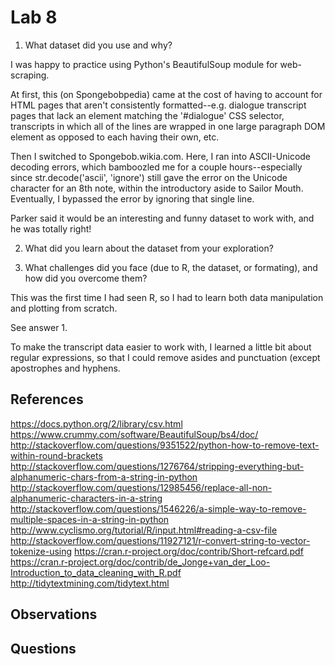 # Lab 8

1. What dataset did you use and why?

  I was happy to practice using Python's BeautifulSoup module for web-scraping.

  At first, this (on Spongebobpedia) came at the cost of having to account for
  HTML pages that aren't consistently formatted--e.g. dialogue transcript pages
  that lack an element matching the '#dialogue' CSS selector, transcripts in
  which all of the lines are wrapped in one large paragraph DOM element as
  opposed to each having their own, etc.

  Then I switched to Spongebob.wikia.com. Here, I ran into ASCII-Unicode
  decoding errors, which bamboozled me for a couple hours--especially since
  str.decode('ascii', 'ignore') still gave the error on the Unicode character
  for an 8th note, within the introductory aside to Sailor Mouth. Eventually,
  I bypassed the error by ignoring that single line.

  Parker said it would be an interesting and funny dataset to work with, and he
  was totally right!

2. What did you learn about the dataset from your exploration?



3. What challenges did you face (due to R, the dataset, or formating), and how did you overcome them?

  This was the first time I had seen R, so I had to learn both data manipulation
  and plotting from scratch.

  See answer 1.

  To make the transcript data easier to work with, I learned a little bit about
  regular expressions, so that I could remove asides and punctuation (except
  apostrophes and hyphens.

## References

https://docs.python.org/2/library/csv.html
https://www.crummy.com/software/BeautifulSoup/bs4/doc/
http://stackoverflow.com/questions/9351522/python-how-to-remove-text-within-round-brackets
http://stackoverflow.com/questions/1276764/stripping-everything-but-alphanumeric-chars-from-a-string-in-python
http://stackoverflow.com/questions/12985456/replace-all-non-alphanumeric-characters-in-a-string
http://stackoverflow.com/questions/1546226/a-simple-way-to-remove-multiple-spaces-in-a-string-in-python
http://www.cyclismo.org/tutorial/R/input.html#reading-a-csv-file
http://stackoverflow.com/questions/11927121/r-convert-string-to-vector-tokenize-using
https://cran.r-project.org/doc/contrib/Short-refcard.pdf
https://cran.r-project.org/doc/contrib/de_Jonge+van_der_Loo-Introduction_to_data_cleaning_with_R.pdf
http://tidytextmining.com/tidytext.html

## Observations

## Questions
